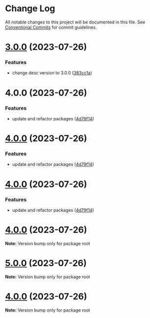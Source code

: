 # Change Log

All notable changes to this project will be documented in this file.
See [Conventional Commits](https://conventionalcommits.org) for commit guidelines.

# [3.0.0](https://github.com/bduaart/monorepo-js/compare/v5.0.0...v3.0.0) (2023-07-26)


### Features

* change desc version to 3.0.0 ([383cc1a](https://github.com/bduaart/monorepo-js/commit/383cc1a81ab1aeeaa1df0a0f6378939d23c5ecbf))





# 4.0.0 (2023-07-26)


### Features

* update and refactor packages ([4d79f14](https://github.com/bduaart/monorepo-js/commit/4d79f1493e0610a609833ad1f69fc215adca7fa1))





# [4.0.0](https://github.com/bduaart/monorepo-js/compare/v5.0.0...v4.0.0) (2023-07-26)


### Features

* update and refactor packages ([4d79f14](https://github.com/bduaart/monorepo-js/commit/4d79f1493e0610a609833ad1f69fc215adca7fa1))





# [4.0.0](https://github.com/bduaart/monorepo-js/compare/v2.0.1...v4.0.0) (2023-07-26)


### Features

* update and refactor packages ([4d79f14](https://github.com/bduaart/monorepo-js/commit/4d79f1493e0610a609833ad1f69fc215adca7fa1))





# [4.0.0](https://github.com/bduaart/monorepo-js/compare/v2.0.1...v4.0.0) (2023-07-26)

**Note:** Version bump only for package root





# [5.0.0](https://github.com/bduaart/monorepo-js/compare/v2.0.0...v5.0.0) (2023-07-26)

**Note:** Version bump only for package root





# [4.0.0](https://github.com/bduaart/monorepo-js/compare/v2.0.0...v4.0.0) (2023-07-26)

**Note:** Version bump only for package root
